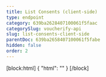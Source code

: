 ```yaml
---
title: List Consents (client-side)
type: endpoint
category: 639ba2628407100061f5faac
categorySlug: voucherify-api
slug: list-consents-client-side
parentDoc: 639ba2658407100061f5fabe
hidden: false
order: 2
---
```

[block:html]
{
  "html": "<style>\n[title=\"Toggle library\"] { \n  display: none; }\n.LanguagePicker-divider { \n  display: none; }\n.Playground-section3VTXuaYZivJK > .APISectionHeader3LN_-QIR0m7x {\n  display: none; }\n.LanguagePicker-languages1qVVo_v6AlP9 {\n  display: none; }\n</style>"
}
[/block]
